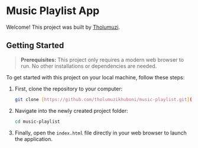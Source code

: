 # Music Playlist App

Welcome! This project was built by [Tholumuzi](https://portfolio.tholumuzi.co.za).

## Getting Started

> **Prerequisites:**
> This project only requires a modern web browser to run. No other installations or dependencies are needed.

To get started with this project on your local machine, follow these steps:

1.  First, clone the repository to your computer:
    ```bash
    git clone [https://github.com/tholumuzikhuboni/music-playlist.git](https://github.com/tholumuzikhuboni/music-playlist.git)
    ```

2.  Navigate into the newly created project folder:
    ```bash
    cd music-playlist
    ```

3.  Finally, open the `index.html` file directly in your web browser to launch the application.
